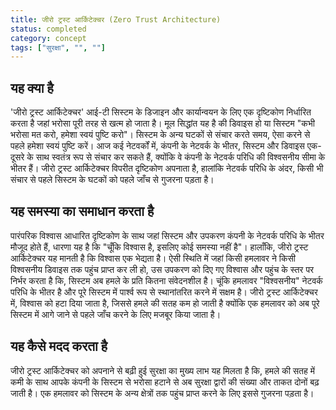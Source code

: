 ```yaml
---
title: जीरो ट्रस्ट आर्किटेक्चर (Zero Trust Architecture)
status: completed
category: concept
tags: ["सुरक्षा", "", ""]
---
```


## यह क्या है

'जीरो ट्रस्ट आर्किटेक्चर' आई-टी सिस्टम के डिजाइन और कार्यान्वयन के लिए एक दृष्टिकोण निर्धारित करता है
जहां भरोसा पूरी तरह से खत्म हो जाता है।
मूल सिद्धांत यह है की डिवाइस हो या सिस्टम "कभी भरोसा मत करो, हमेशा स्वयं पुष्टि करो"। 
सिस्टम के अन्य घटकों से संचार करते समय, ऐसा करने से पहले हमेशा स्वयं पुष्टि करें।
आज कई नेटवर्कों में, कंपनी के नेटवर्क के भीतर, सिस्टम और डिवाइस एक-दूसरे के साथ स्वतंत्र रूप से संचार कर सकते हैं, 
क्योंकि वे कंपनी के नेटवर्क परिधि की विश्वसनीय सीमा के भीतर हैं। 
जीरो ट्रस्ट आर्किटेक्चर विपरीत दृष्टिकोण अपनाता है, हालांकि नेटवर्क परिधि के अंदर,
किसी भी संचार से पहले सिस्टम के घटकों को पहले जाँच से गुजरना पड़ता है।

## यह समस्या का समाधान करता है

पारंपरिक विश्वास आधारित दृष्टिकोण के साथ जहां सिस्टम और उपकरण कंपनी के नेटवर्क परिधि के भीतर मौजूद होते हैं,
धारणा यह है कि "चूँकि विश्वास है, इसलिए कोई समस्या नहीं है"।
हालाँकि, जीरो ट्रस्ट आर्किटेक्चर यह मानती है कि विश्वास एक भेद्यता है।
ऐसी स्थिति में जहां किसी हमलावर ने किसी विश्वसनीय डिवाइस तक पहुंच प्राप्त कर ली हो,
उस उपकरण को दिए गए विश्वास और पहुंच के स्तर पर निर्भर करता है कि,
सिस्टम अब हमले के प्रति कितना संवेदनशील है।
चूंकि हमलावर "विश्वसनीय" नेटवर्क परिधि के भीतर है और पूरे सिस्टम में पार्श्व रूप से स्थानांतरित करने में सक्षम है।
जीरो ट्रस्ट आर्किटेक्चर में, विश्वास को हटा दिया जाता है, जिससे हमले की सतह कम हो जाती है
क्योंकि एक हमलावर को अब पूरे सिस्टम में आगे जाने से पहले जाँच करने के लिए मजबूर किया जाता है।

## यह कैसे मदद करता है

जीरो ट्रस्ट आर्किटेक्चर को अपनाने से बढ़ी हुई सुरक्षा का मुख्य लाभ यह मिलता है कि, 
हमले की सतह में कमी के साथ 
आपके कंपनी के सिस्टम से भरोसा हटाने से अब सुरक्षा द्वारों की संख्या और ताकत दोनों बढ़ जाती है। 
एक हमलावर को सिस्टम के अन्य क्षेत्रों तक पहुंच प्राप्त करने के लिए इससे गुजरना पड़ता है।
